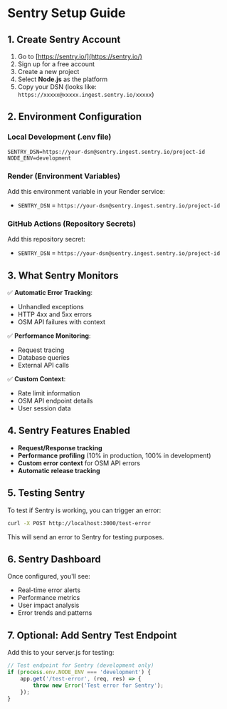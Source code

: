 # Sentry Setup Guide

## 1. Create Sentry Account

1. Go to [https://sentry.io/](https://sentry.io/)
2. Sign up for a free account
3. Create a new project
4. Select **Node.js** as the platform
5. Copy your DSN (looks like: `https://xxxxx@xxxxx.ingest.sentry.io/xxxxx`)

## 2. Environment Configuration

### Local Development (.env file)
```env
SENTRY_DSN=https://your-dsn@sentry.ingest.sentry.io/project-id
NODE_ENV=development
```

### Render (Environment Variables)
Add this environment variable in your Render service:
- `SENTRY_DSN` = `https://your-dsn@sentry.ingest.sentry.io/project-id`

### GitHub Actions (Repository Secrets)
Add this repository secret:
- `SENTRY_DSN` = `https://your-dsn@sentry.ingest.sentry.io/project-id`

## 3. What Sentry Monitors

✅ **Automatic Error Tracking**:
- Unhandled exceptions
- HTTP 4xx and 5xx errors
- OSM API failures with context

✅ **Performance Monitoring**:
- Request tracing
- Database queries
- External API calls

✅ **Custom Context**:
- Rate limit information
- OSM API endpoint details
- User session data

## 4. Sentry Features Enabled

- **Request/Response tracking**
- **Performance profiling** (10% in production, 100% in development)
- **Custom error context** for OSM API errors
- **Automatic release tracking**

## 5. Testing Sentry

To test if Sentry is working, you can trigger an error:

```bash
curl -X POST http://localhost:3000/test-error
```

This will send an error to Sentry for testing purposes.

## 6. Sentry Dashboard

Once configured, you'll see:
- Real-time error alerts
- Performance metrics
- User impact analysis
- Error trends and patterns

## 7. Optional: Add Sentry Test Endpoint

Add this to your server.js for testing:

```javascript
// Test endpoint for Sentry (development only)
if (process.env.NODE_ENV === 'development') {
    app.get('/test-error', (req, res) => {
        throw new Error('Test error for Sentry');
    });
}
```